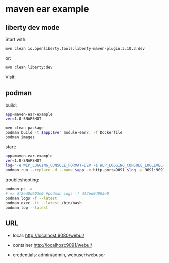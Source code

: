 maven ear example
=====================

## liberty dev mode

Start with:

```bash
mvn clean io.openliberty.tools:liberty-maven-plugin:3.10.3:dev
```
or:

```bash
mvn clean liberty:dev
```

Visit:

## podman

build:

```bash
app=maven-ear-example
ver=1.0-SNAPSHOT

mvn clean package 
podman build -t $app:$ver module-ear/. -f Dockerfile 
podman images
```

start:

```bash
app=maven-ear-example
ver=1.0-SNAPSHOT
log="-e WLP_LOGGING_CONSOLE_FORMAT=DEV -e WLP_LOGGING_CONSOLE_LOGLEVEL=info -e WLP_LOGGING_CONSOLE_SOURCE=message,trace,accessLog,ffdc,audit"
podman run --replace -d --name $app -e http.port=9091 $log -p 9091:9091 $app:$ver

```

troubleshooting:

```bash
podman ps -a
# => df2ed0d903e0 #podman logs -f df2ed0d903e0
podman logs -f --latest
podman exec -it --latest /bin/bash
podman top --latest

```


## URL
* local: [http://localhost:9080/webui/](http://localhost:9080/webui/)
* container [http://localhost:9091/webui/](http://localhost:9091/webui/)

* credentials: admin/admin, webuser/webuser


